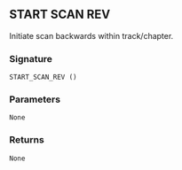 ## START SCAN REV

Initiate scan backwards within track/chapter.


### Signature

`START_SCAN_REV ()`


### Parameters

`None`


### Returns

`None
`